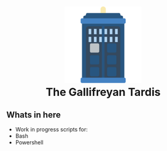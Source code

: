 <h1 align="center">
  <a href="https://github.com/evilbobbins/GallifreyanTardis"><img src="https://github.com/evilbobbins/GallifreyanTardis/blob/main/images/tardis.png" alt="The Gallifreyan Tardis" width="200"></a>
  <br>
  The Gallifreyan Tardis
</h1>

<!-- ACKNOWLEDGMENTS -->
## Whats in here

* []()Work in progress scripts for:
* []()Bash
* []()Powershell
